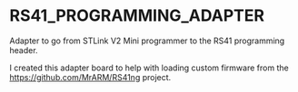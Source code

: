 # RS41_PROGRAMMING_ADAPTER
 Adapter to go from STLink V2 Mini programmer to the RS41 programming header.

I created this adapter board to help with loading custom firmware from the https://github.com/MrARM/RS41ng project.
